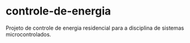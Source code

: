 # controle-de-energia
Projeto de controle de energia residencial para a disciplina de sistemas microcontrolados. 
